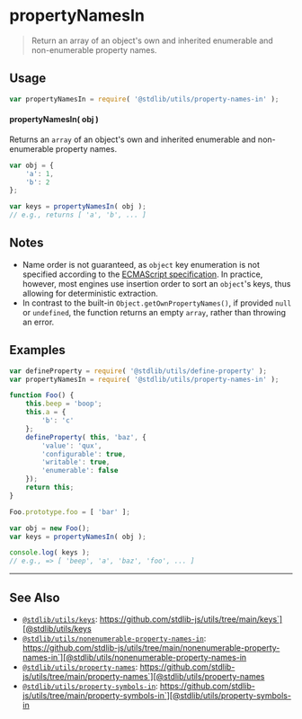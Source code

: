 <!--

@license Apache-2.0

Copyright (c) 2018 The Stdlib Authors.

Licensed under the Apache License, Version 2.0 (the "License");
you may not use this file except in compliance with the License.
You may obtain a copy of the License at

   http://www.apache.org/licenses/LICENSE-2.0

Unless required by applicable law or agreed to in writing, software
distributed under the License is distributed on an "AS IS" BASIS,
WITHOUT WARRANTIES OR CONDITIONS OF ANY KIND, either express or implied.
See the License for the specific language governing permissions and
limitations under the License.

-->

# propertyNamesIn

> Return an array of an object's own and inherited enumerable and non-enumerable property names.

<section class="usage">

## Usage

```javascript
var propertyNamesIn = require( '@stdlib/utils/property-names-in' );
```

#### propertyNamesIn( obj )

Returns an `array` of an object's own and inherited enumerable and non-enumerable property names.

```javascript
var obj = {
    'a': 1,
    'b': 2
};

var keys = propertyNamesIn( obj );
// e.g., returns [ 'a', 'b', ... ]
```

</section>

<!-- /.usage -->

<section class="notes">

## Notes

-   Name order is not guaranteed, as `object` key enumeration is not specified according to the [ECMAScript specification][ecma-262-for-in]. In practice, however, most engines use insertion order to sort an `object`'s keys, thus allowing for deterministic extraction.
-   In contrast to the built-in `Object.getOwnPropertyNames()`, if provided `null` or `undefined`, the function returns an empty `array`, rather than throwing an error.

</section>

<!-- /.notes -->

<section class="examples">

## Examples

<!-- eslint no-undef: "error" -->

```javascript
var defineProperty = require( '@stdlib/utils/define-property' );
var propertyNamesIn = require( '@stdlib/utils/property-names-in' );

function Foo() {
    this.beep = 'boop';
    this.a = {
        'b': 'c'
    };
    defineProperty( this, 'baz', {
        'value': 'qux',
        'configurable': true,
        'writable': true,
        'enumerable': false
    });
    return this;
}

Foo.prototype.foo = [ 'bar' ];

var obj = new Foo();
var keys = propertyNamesIn( obj );

console.log( keys );
// e.g., => [ 'beep', 'a', 'baz', 'foo', ... ]
```

</section>

<!-- /.examples -->

<!-- Section for related `stdlib` packages. Do not manually edit this section, as it is automatically populated. -->

<section class="related">

* * *

## See Also

-   [`@stdlib/utils/keys`][@stdlib/utils/keys]: https://github.com/stdlib-js/utils/tree/main/keys`][@stdlib/utils/keys
-   [`@stdlib/utils/nonenumerable-property-names-in`][@stdlib/utils/nonenumerable-property-names-in]: https://github.com/stdlib-js/utils/tree/main/nonenumerable-property-names-in`][@stdlib/utils/nonenumerable-property-names-in
-   [`@stdlib/utils/property-names`][@stdlib/utils/property-names]: https://github.com/stdlib-js/utils/tree/main/property-names`][@stdlib/utils/property-names
-   [`@stdlib/utils/property-symbols-in`][@stdlib/utils/property-symbols-in]: https://github.com/stdlib-js/utils/tree/main/property-symbols-in`][@stdlib/utils/property-symbols-in

</section>

<!-- /.related -->

<!-- Section for all links. Make sure to keep an empty line after the `section` element and another before the `/section` close. -->

<section class="links">

[ecma-262-for-in]: http://www.ecma-international.org/ecma-262/5.1/#sec-12.6.4

<!-- <related-links> -->

[@stdlib/utils/keys]: https://github.com/stdlib-js/utils/tree/main/keys

[@stdlib/utils/nonenumerable-property-names-in]: https://github.com/stdlib-js/utils/tree/main/nonenumerable-property-names-in

[@stdlib/utils/property-names]: https://github.com/stdlib-js/utils/tree/main/property-names

[@stdlib/utils/property-symbols-in]: https://github.com/stdlib-js/utils/tree/main/property-symbols-in

<!-- </related-links> -->

</section>

<!-- /.links -->
